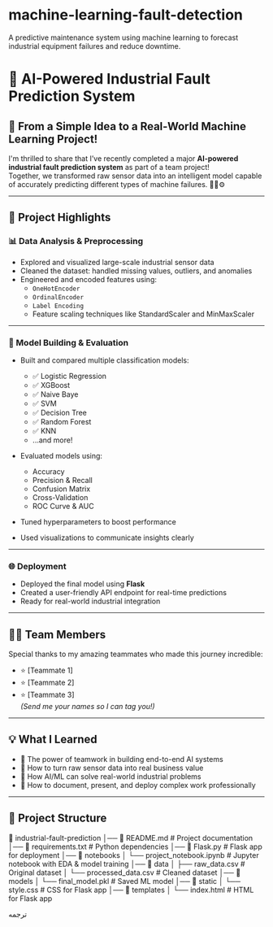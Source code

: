 # machine-learning-fault-detection
A predictive maintenance system using machine learning to forecast industrial equipment failures and reduce downtime.
# 🔧 AI-Powered Industrial Fault Prediction System

## 🎯 From a Simple Idea to a Real-World Machine Learning Project!

I'm thrilled to share that I’ve recently completed a major **AI-powered industrial fault prediction system** as part of a team project!  
Together, we transformed raw sensor data into an intelligent model capable of accurately predicting different types of machine failures. 👨‍💻⚙️

---

## 🚀 Project Highlights

### 📊 Data Analysis & Preprocessing
- Explored and visualized large-scale industrial sensor data
- Cleaned the dataset: handled missing values, outliers, and anomalies
- Engineered and encoded features using:
  - `OneHotEncoder`
  - `OrdinalEncoder`
  - `Label Encoding`
  - Feature scaling techniques like StandardScaler and MinMaxScaler

---

### 🧠 Model Building & Evaluation
- Built and compared multiple classification models:
  - ✅ Logistic Regression
  - ✅ XGBoost
  - ✅ Naive Baye
  - ✅ SVM
  - ✅ Decision Tree
  - ✅ Random Forest
  - ✅ KNN
  - ...and more!

- Evaluated models using:
  - Accuracy
  - Precision & Recall
  - Confusion Matrix
  - Cross-Validation
  - ROC Curve & AUC

- Tuned hyperparameters to boost performance
- Used visualizations to communicate insights clearly

---

### 🌐 Deployment
- Deployed the final model using **Flask**
- Created a user-friendly API endpoint for real-time predictions
- Ready for real-world industrial integration

---

## 👨‍💻 Team Members
Special thanks to my amazing teammates who made this journey incredible:

- ⭐ [Teammate 1]
- ⭐ [Teammate 2]
- ⭐ [Teammate 3]  
*(Send me your names so I can tag you!)*

 
---

## 💡 What I Learned

- 🔹 The power of teamwork in building end-to-end AI systems
- 🔹 How to turn raw sensor data into real business value
- 🔹 How AI/ML can solve real-world industrial problems
- 🔹 How to document, present, and deploy complex work professionally

---

## 📁 Project Structure
📂 industrial-fault-prediction
│── 📄 README.md                # Project documentation
│── 📄 requirements.txt         # Python dependencies
│── 📄 Flask.py                    # Flask app for deployment
│── 📂 notebooks
│   └── project_notebook.ipynb  # Jupyter notebook with EDA & model training
│── 📂 data
│   ├── raw_data.csv             # Original dataset
│   └── processed_data.csv       # Cleaned dataset
│── 📂 models
│   └── final_model.pkl          # Saved ML model
│── 📂 static
│   └── style.css                # CSS for Flask app
│── 📂 templates
│   └── index.html               # HTML for Flask app

  ترجمه
